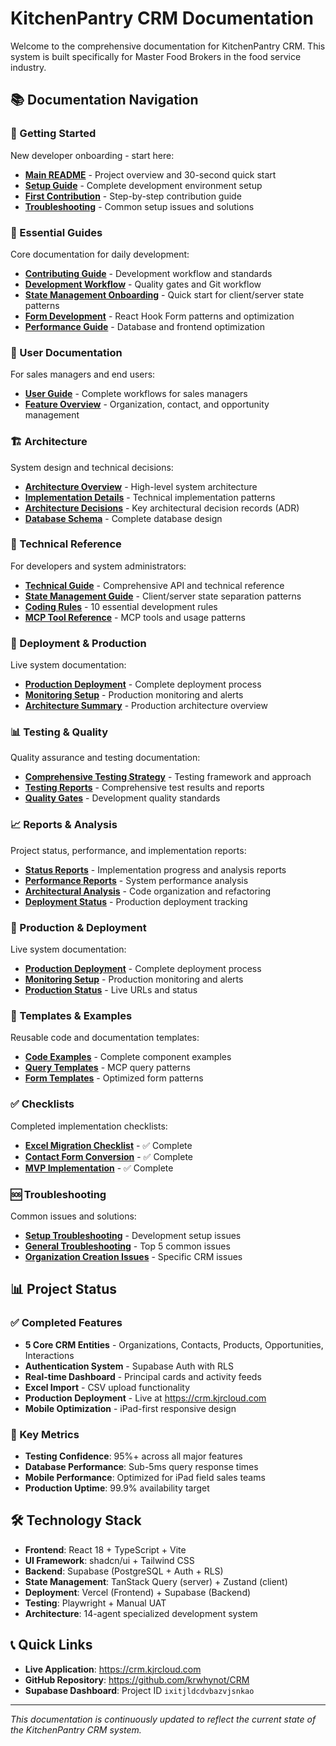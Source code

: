 # KitchenPantry CRM Documentation

Welcome to the comprehensive documentation for KitchenPantry CRM. This system is built specifically for Master Food Brokers in the food service industry.

## 📚 Documentation Navigation

### 🚀 Getting Started
New developer onboarding - start here:
- **[Main README](../README.md)** - Project overview and 30-second quick start
- **[Setup Guide](getting-started/setup.md)** - Complete development environment setup
- **[First Contribution](getting-started/first-contribution.md)** - Step-by-step contribution guide
- **[Troubleshooting](getting-started/troubleshooting.md)** - Common setup issues and solutions

### 📖 Essential Guides
Core documentation for daily development:
- **[Contributing Guide](../CONTRIBUTING.md)** - Development workflow and standards
- **[Development Workflow](guides/development-workflow.md)** - Quality gates and Git workflow
- **[State Management Onboarding](guides/state-management-onboarding.md)** - Quick start for client/server state patterns
- **[Form Development](guides/form-development.md)** - React Hook Form patterns and optimization
- **[Performance Guide](guides/performance.md)** - Database and frontend optimization

### 👥 User Documentation
For sales managers and end users:
- **[User Guide](USER_GUIDE.md)** - Complete workflows for sales managers
- **[Feature Overview](USER_GUIDE.md#core-workflows)** - Organization, contact, and opportunity management

### 🏗️ Architecture
System design and technical decisions:
- **[Architecture Overview](architecture/overview.md)** - High-level system architecture
- **[Implementation Details](architecture/implementation.md)** - Technical implementation patterns
- **[Architecture Decisions](architecture/decisions.md)** - Key architectural decision records (ADR)
- **[Database Schema](DATABASE_SCHEMA.md)** - Complete database design

### 🔧 Technical Reference
For developers and system administrators:
- **[Technical Guide](TECHNICAL_GUIDE.md)** - Comprehensive API and technical reference
- **[State Management Guide](STATE_MANAGEMENT_GUIDE.md)** - Client/server state separation patterns
- **[Coding Rules](Coding_Rules.md)** - 10 essential development rules
- **[MCP Tool Reference](MCP_TOOL_REFERENCE_GUIDE.md)** - MCP tools and usage patterns

### 🚀 Deployment & Production
Live system documentation:
- **[Production Deployment](PRODUCTION_DEPLOYMENT_GUIDE.md)** - Complete deployment process
- **[Monitoring Setup](deployment/monitoring.md)** - Production monitoring and alerts
- **[Architecture Summary](architecture/ARCHITECTURE_SUMMARY.md)** - Production architecture overview

### 📊 Testing & Quality
Quality assurance and testing documentation:
- **[Comprehensive Testing Strategy](COMPREHENSIVE_TESTING_STRATEGY.md)** - Testing framework and approach
- **[Testing Reports](testing/)** - Comprehensive test results and reports
- **[Quality Gates](CI_CD_QUALITY_GATES.md)** - Development quality standards

### 📈 Reports & Analysis
Project status, performance, and implementation reports:
- **[Status Reports](reports/)** - Implementation progress and analysis reports
- **[Performance Reports](reports/PERFORMANCE_OPTIMIZATION_REPORT.md)** - System performance analysis
- **[Architectural Analysis](reports/ARCHITECTURAL_REFACTORING_SUMMARY.md)** - Code organization and refactoring
- **[Deployment Status](deployment/DEPLOYMENT-STATUS.md)** - Production deployment tracking

### 🚀 Production & Deployment
Live system documentation:
- **[Production Deployment](PRODUCTION_DEPLOYMENT_GUIDE.md)** - Complete deployment process
- **[Monitoring Setup](deployment/monitoring.md)** - Production monitoring and alerts
- **[Production Status](../README.md#production-urls)** - Live URLs and status

### 📝 Templates & Examples
Reusable code and documentation templates:
- **[Code Examples](examples/)** - Complete component examples
- **[Query Templates](templates/mcp-query-templates.md)** - MCP query patterns
- **[Form Templates](templates/optimized-form-templates.md)** - Optimized form patterns

### ✅ Checklists
Completed implementation checklists:
- **[Excel Migration Checklist](checklists/excel-to-postgresql-migration.md)** - ✅ Complete
- **[Contact Form Conversion](checklists/Contact_Form_Vue_to_React_Conversion_Checklist.md)** - ✅ Complete
- **[MVP Implementation](checklists/KitchenPantry_CRM_MVP_Implementation_Checklist.md)** - ✅ Complete

### 🆘 Troubleshooting
Common issues and solutions:
- **[Setup Troubleshooting](getting-started/troubleshooting.md)** - Development setup issues
- **[General Troubleshooting](../README.md#troubleshooting)** - Top 5 common issues
- **[Organization Creation Issues](troubleshooting/ORGANIZATION_CREATION_TROUBLESHOOTING.md)** - Specific CRM issues

## 📊 Project Status

### ✅ Completed Features
- **5 Core CRM Entities** - Organizations, Contacts, Products, Opportunities, Interactions
- **Authentication System** - Supabase Auth with RLS
- **Real-time Dashboard** - Principal cards and activity feeds
- **Excel Import** - CSV upload functionality
- **Production Deployment** - Live at https://crm.kjrcloud.com
- **Mobile Optimization** - iPad-first responsive design

### 🎯 Key Metrics
- **Testing Confidence**: 95%+ across all major features
- **Database Performance**: Sub-5ms query response times
- **Mobile Performance**: Optimized for iPad field sales teams
- **Production Uptime**: 99.9% availability target

## 🛠️ Technology Stack

- **Frontend**: React 18 + TypeScript + Vite
- **UI Framework**: shadcn/ui + Tailwind CSS
- **Backend**: Supabase (PostgreSQL + Auth + RLS)
- **State Management**: TanStack Query (server) + Zustand (client)
- **Deployment**: Vercel (Frontend) + Supabase (Backend)
- **Testing**: Playwright + Manual UAT
- **Architecture**: 14-agent specialized development system

## 📞 Quick Links

- **Live Application**: https://crm.kjrcloud.com
- **GitHub Repository**: https://github.com/krwhynot/CRM
- **Supabase Dashboard**: Project ID `ixitjldcdvbazvjsnkao`

---

*This documentation is continuously updated to reflect the current state of the KitchenPantry CRM system.*